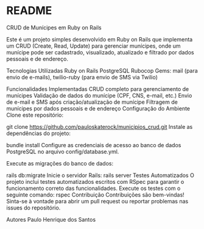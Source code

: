 # README

CRUD de Munícipes em Ruby on Rails

Este é um projeto simples desenvolvido em Ruby on Rails que implementa um CRUD (Create, Read, Update) para gerenciar munícipes, onde um munícipe pode ser cadastrado, visualizado, atualizado e filtrado por dados pessoais e de endereço.

Tecnologias Utilizadas
Ruby on Rails
PostgreSQL
Rubocop
Gems: mail (para envio de e-mails), twilio-ruby (para envio de SMS via Twilio)

Funcionalidades Implementadas
CRUD completo para gerenciamento de munícipes
Validação de dados do munícipe (CPF, CNS, e-mail, etc.)
Envio de e-mail e SMS após criação/atualização de munícipe
Filtragem de munícipes por dados pessoais e de endereço
Configuração do Ambiente
Clone este repositório:


git clone https://github.com/pauloskaterock/municipios_crud.git
Instale as dependências do projeto:

bundle install
Configure as credenciais de acesso ao banco de dados PostgreSQL no arquivo config/database.yml.

Execute as migrações do banco de dados:


rails db:migrate
Inicie o servidor Rails:
rails server
Testes Automatizados
O projeto inclui testes automatizados escritos com RSpec para garantir o funcionamento correto das funcionalidades. Execute os testes com o seguinte comando:
rspec
Contribuição
Contribuições são bem-vindas! Sinta-se à vontade para abrir um pull request ou reportar problemas nas issues do repositório.

Autores
Paulo Henrique dos Santos




